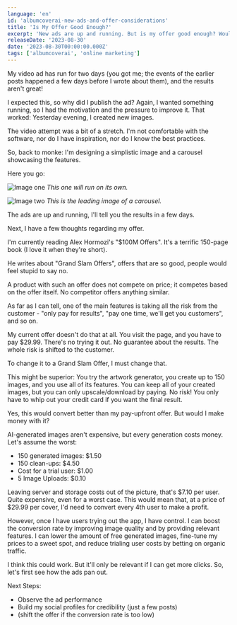 ```yaml
---
language: 'en'
id: 'albumcoverai-new-ads-and-offer-considerations'
title: 'Is My Offer Good Enough?'
excerpt: 'New ads are up and running. But is my offer good enough? Would people feel stupid saying no to it?'
releaseDate: '2023-08-30'
date: '2023-08-30T00:00:00.000Z'
tags: ['albumcoverai', 'online marketing']
---
```


My video ad has run for two days (you got me; the events of the earlier posts happened a few days before I wrote about them), and the results aren't great!

I expected this, so why did I publish the ad? Again, I wanted something running, so I had the motivation and the pressure to improve it. That worked: Yesterday evening, I created new images.

The video attempt was a bit of a stretch. I'm not comfortable with the software, nor do I have inspiration, nor do I know the best practices.

So, back to monke: I'm designing a simplistic image and a carousel showcasing the features.

Here you go:

![Image one](/assets/blog/images/albumcoverai-ad-image.png)
_This one will run on its own._

![Image two](/assets/blog/images/albumcoverai-ad-image-2.png)
_This is the leading image of a carousel._

The ads are up and running, I'll tell you the results in a few days.

Next, I have a few thoughts regarding my offer.

I'm currently reading Alex Hormozi's "$100M Offers". It's a terrific 150-page book (I love it when they're short).

He writes about "Grand Slam Offers", offers that are so good, people would feel stupid to say no.

A product with such an offer does not compete on price; it competes based on the offer itself. No competitor offers anything similar.

As far as I can tell, one of the main features is taking all the risk from the customer - "only pay for results", "pay one time, we'll get you customers", and so on.

My current offer doesn't do that at all. You visit the page, and you have to pay $29.99. There's no trying it out. No guarantee about the results. The whole risk is shifted to the customer.

To change it to a Grand Slam Offer, I must change that.

This might be superior: You try the artwork generator, you create up to 150 images, and you use all of its features. You can keep all of your created images, but you can only upscale/download by paying. No risk! You only have to whip out your credit card if you want the final result.

Yes, this would convert better than my pay-upfront offer. But would I make money with it?

AI-generated images aren't expensive, but every generation costs money. Let's assume the worst:

- 150 generated images: $1.50
- 150 clean-ups: $4.50
- Cost for a trial user: $1.00
- 5 Image Uploads: $0.10

Leaving server and storage costs out of the picture, that's $7.10 per user. Quite expensive, even for a worst case. This would mean that, at a price of $29.99 per cover, I'd need to convert every 4th user to make a profit.

However, once I have users trying out the app, I have control. I can boost the conversion rate by improving image quality and by providing relevant features. I can lower the amount of free generated images, fine-tune my prices to a sweet spot, and reduce trialing user costs by betting on organic traffic.

I think this could work. But it'll only be relevant if I can get more clicks. So, let's first see how the ads pan out.

Next Steps:

- Observe the ad performance
- Build my social profiles for credibility (just a few posts)
- (shift the offer if the conversion rate is too low)
